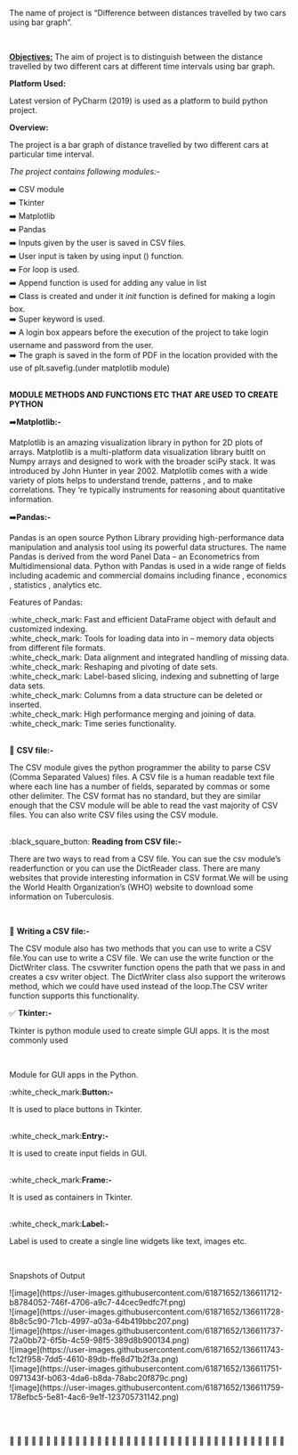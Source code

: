 <p>The name of project is “Difference between distances travelled by two cars using bar graph”.</p>
<br>
<p><b><u>Objectives:</b></u>  The aim of project is to distinguish between the distance travelled by two different cars at different time intervals using bar graph.</p>

<p><b>Platform Used:</b></p> Latest version of PyCharm (2019) is used as a platform to build python project.

<p><b>Overview:</b></p> The project is a bar graph of distance travelled by two different cars at particular time interval. 
<p><i>The project contains following modules:-</i><p>
 
 ➡️ CSV module <br>
 ➡️ Tkinter <br>
 ➡️	Matplotlib <br>
 ➡️ Pandas <br>
 ➡️ Inputs given by the user is saved in CSV files. <br>
 ➡️ User input is taken by using input () function. <br>
 ➡️	For loop is used. <br>
 ➡️	Append function is used for adding any value in list <br>
 ➡️	Class is created and under it _init_  function is defined for making a login box. <br>
 ➡️	Super keyword is used. <br>
 ➡️	A login box appears before the execution of the project to take login username and password from the user. <br>
 ➡️	The graph is saved in the form of PDF in the location provided with the use of  plt.savefig.(under matplotlib module) <br>
 <br>
 
<p><b>MODULE METHODS AND FUNCTIONS ETC THAT ARE USED TO CREATE PYTHON</b></p>
➡️<b>Matplotlib:-</b>
<p>Matplotlib is an amazing visualization library in python for 2D plots of arrays. Matplotlib is a multi-platform data visualization library buitlt on Numpy arrays and designed to work with the broader sciPy stack. It was introduced by John Hunter in year 2002. Matplotlib comes with a wide variety of plots helps to understand trende, patterns , and to make correlations. They ‘re typically instruments for reasoning about quantitative information.</p>

➡️<b>Pandas:-</b>
<p>Pandas is an open source Python Library providing high-performance data manipulation and analysis tool using its powerful data structures. The name Pandas is derived from the word Panel Data – an Econometrics from Multidimensional data.  Python  with Pandas is used in a wide range of fields including academic and commercial domains including finance , economics , statistics , analytics etc.</p>

<p>Features of Pandas:</p>
:white_check_mark: Fast and efficient DataFrame object with default and customized indexing. <br>
:white_check_mark: Tools for loading data into in – memory data objects from different file formats. <br>
:white_check_mark: 	Data alignment and integrated handling of missing data. <br>
:white_check_mark: 	Reshaping and pivoting of date sets. <br>
:white_check_mark: 	Label-based slicing, indexing and subnetting of large data sets. <br>
:white_check_mark: 	Columns from a data structure can be deleted or inserted. <br>
:white_check_mark: 	High performance merging and joining of data. <br>
:white_check_mark: 	Time series functionality. <br>
<br>

:black_square_button:	<b>CSV file:- </b>
<p>The CSV module gives the python programmer the ability to parse CSV (Comma Separated Values) files. A CSV file is a human readable text file where each line has a number of fields, separated by commas or some other delimiter. The CSV format has no standard, but they are similar enough that the CSV module will be able to read the vast majority of CSV files. You can also write CSV files using the CSV module.</p>

<br>
:black_square_button: <b>Reading from CSV file:- </b>
<p>There are two ways to read from a CSV file. You can sue the csv module’s readerfunction or you can use the DictReader class.
There are many websites that provide interesting information in CSV format.We will be using the World Health Organization’s (WHO) website to download some information on Tuberculosis.</p>
<br>

:black_square_button:  <b>Writing a CSV file:- </b>
<p>The CSV module also has two methods that you can use to write a CSV file.You can use to write a CSV file. We can use the write function or the DictWriter class.
The csvwriter function opens the path that we pass in and creates a csv writer object. The DictWriter class also support the writerows method, which we could have used instead of the loop.The CSV writer function supports this functionality.</p>

:white_check_mark:	<b>Tkinter:-</b><p>Tkinter is python module used to create simple GUI apps. It is the most commonly used </p><br>

<p>Module for GUI apps in the Python.</p>
:white_check_mark:<b>Button:-</b><p> It is used to place buttons in Tkinter.</p><br>
:white_check_mark:<b>Entry:-</b><p>  It is used to create input fields in GUI.</p><br>
:white_check_mark:<b>Frame:-</b><p>  It is used as containers in Tkinter.</p><br>
:white_check_mark:<b>Label:-</b><p>  Label is used to create a single line widgets like text, images etc.</p><br>


<p>Snapshots of Output</p>
![image](https://user-images.githubusercontent.com/61871652/136611712-b8784052-746f-4706-a9c7-44cec9edfc7f.png)<br>
![image](https://user-images.githubusercontent.com/61871652/136611728-8b8c5c90-71cb-4997-a03a-64b419bbc207.png)<br>
![image](https://user-images.githubusercontent.com/61871652/136611737-72a0bb72-6f5b-4c59-98f5-389d8b900134.png)<br>
![image](https://user-images.githubusercontent.com/61871652/136611743-fc12f958-7dd5-4610-89db-ffe8d71b2f3a.png)<br>
![image](https://user-images.githubusercontent.com/61871652/136611751-0971343f-b063-4da6-b8da-78abc20f879c.png)<br>
![image](https://user-images.githubusercontent.com/61871652/136611759-178efbc5-5e81-4ac6-9e1f-123705731142.png)<br>

<br>


                                                                 
 

:large_orange_diamond: :large_orange_diamond: :large_orange_diamond: :large_orange_diamond: :large_orange_diamond: :large_orange_diamond: :large_orange_diamond: :large_orange_diamond: :large_orange_diamond: :large_orange_diamond: :large_orange_diamond: :large_orange_diamond: :large_orange_diamond: :large_orange_diamond: :large_orange_diamond: :large_orange_diamond: :large_orange_diamond: :large_orange_diamond: :large_orange_diamond: :large_orange_diamond: :large_orange_diamond: :large_orange_diamond: :large_orange_diamond: :large_orange_diamond: :large_orange_diamond: :large_orange_diamond: :large_orange_diamond: :large_orange_diamond: :large_orange_diamond: :large_orange_diamond: :large_orange_diamond: :large_orange_diamond: :large_orange_diamond: :large_orange_diamond: :large_orange_diamond: :large_orange_diamond: :large_orange_diamond: :large_orange_diamond: 
